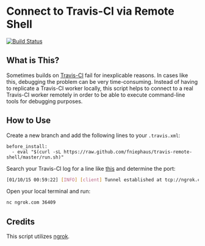 # Connect to Travis-CI via Remote Shell
[![Build Status](https://travis-ci.org/fniephaus/travis-remote-shell.svg?branch=master)](https://travis-ci.org/fniephaus/travis-remote-shell)
## What is This?
Sometimes builds on [Travis-CI](https://travis-ci.org/) fail for inexplicable reasons. In cases like this, debugging the problem can be very time-consuming. Instead of having to replicate a Travis-CI worker locally, this script helps to connect to a real Travis-CI worker remotely in order to be able to execute command-line tools for debugging purposes.

## How to Use
Create a new branch and add the following lines to your `.travis.xml`:
```
before_install:
  - eval "$(curl -sL https://raw.github.com/fniephaus/travis-remote-shell/master/run.sh)"
```

Search your Travis-CI log for a line like [this](https://travis-ci.org/fniephaus/travis-remote-shell#L130) and determine the port:
```bash
[01/10/15 00:59:22] [INFO] [client] Tunnel established at tcp://ngrok.com:36409
```

Open your local terminal and run:
```bash
nc ngrok.com 36409
```

## Credits
This script utilizes [ngrok](https://github.com/inconshreveable/ngrok).
